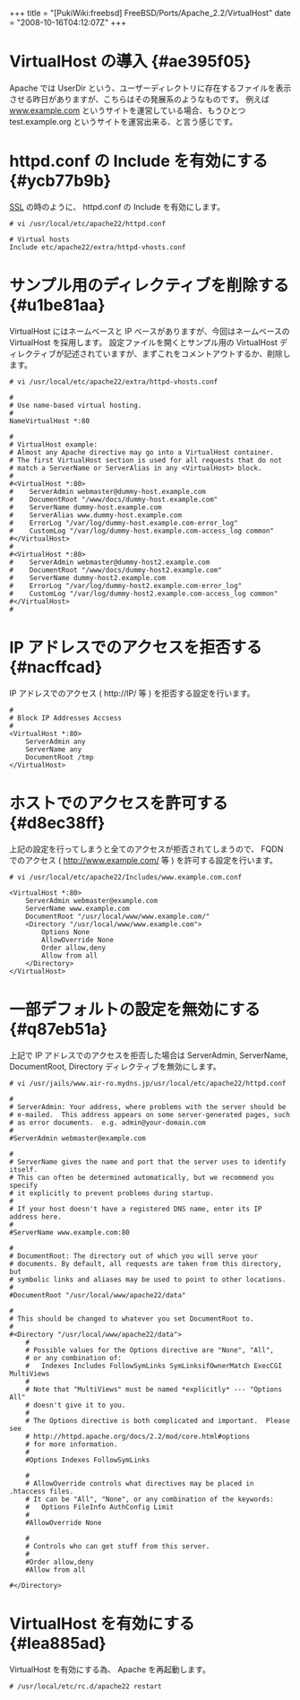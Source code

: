 +++
title = "[PukiWiki:freebsd] FreeBSD/Ports/Apache_2.2/VirtualHost"
date = "2008-10-16T04:12:07Z"
+++


# VirtualHost の導入  {#ae395f05}
Apache では UserDir という、ユーザーディレクトリに存在するファイルを表示させる昨日がありますが、こちらはその発展系のようなものです。
例えば www.example.com というサイトを運営している場合、もうひとつ test.example.org というサイトを運営出来る、と言う感じです。

# httpd.conf の Include を有効にする  {#ycb77b9b}
[SSL](/archive/freebsd/FreeBSD/Ports/Apache_2.2/SSL/ "SSL") の時のように、 httpd.conf の Include を有効にします。


```
# vi /usr/local/etc/apache22/httpd.conf

# Virtual hosts
Include etc/apache22/extra/httpd-vhosts.conf

```

# サンプル用のディレクティブを削除する  {#u1be81aa}
VirtualHost にはネームベースと IP ベースがありますが、今回はネームベースの VirtualHost を採用します。
設定ファイルを開くとサンプル用の VirtualHost ディレクティブが記述されていますが、まずこれをコメントアウトするか、削除します。


```
# vi /usr/local/etc/apache22/extra/httpd-vhosts.conf

```


```
#
# Use name-based virtual hosting.
#
NameVirtualHost *:80

#
# VirtualHost example:
# Almost any Apache directive may go into a VirtualHost container.
# The first VirtualHost section is used for all requests that do not
# match a ServerName or ServerAlias in any <VirtualHost> block.
#
#<VirtualHost *:80>
#    ServerAdmin webmaster@dummy-host.example.com
#    DocumentRoot "/www/docs/dummy-host.example.com"
#    ServerName dummy-host.example.com
#    ServerAlias www.dummy-host.example.com
#    ErrorLog "/var/log/dummy-host.example.com-error_log"
#    CustomLog "/var/log/dummy-host.example.com-access_log common"
#</VirtualHost>
#
#<VirtualHost *:80>
#    ServerAdmin webmaster@dummy-host2.example.com
#    DocumentRoot "/www/docs/dummy-host2.example.com"
#    ServerName dummy-host2.example.com
#    ErrorLog "/var/log/dummy-host2.example.com-error_log"
#    CustomLog "/var/log/dummy-host2.example.com-access_log common"
#</VirtualHost>
#
```

# IP アドレスでのアクセスを拒否する  {#nacffcad}
IP アドレスでのアクセス ( http://IP/ 等 ) を拒否する設定を行います。


```
#
# Block IP Addresses Accsess
#
<VirtualHost *:80>
    ServerAdmin any
    ServerName any
    DocumentRoot /tmp
</VirtualHost>

```

# ホストでのアクセスを許可する  {#d8ec38ff}
上記の設定を行ってしまうと全てのアクセスが拒否されてしまうので、 FQDN でのアクセス ( http://www.example.com/ 等 ) を許可する設定を行います。


```
# vi /usr/local/etc/apache22/Includes/www.example.com.conf

```


```
<VirtualHost *:80>
    ServerAdmin webmaster@example.com
    ServerName www.example.com
    DocumentRoot "/usr/local/www/www.example.com/"
    <Directory "/usr/local/www/www.example.com">
        Options None
        AllowOverride None
        Order allow,deny
        Allow from all
    </Directory>
</VirtualHost>
```

# 一部デフォルトの設定を無効にする  {#q87eb51a}
上記で IP アドレスでのアクセスを拒否した場合は ServerAdmin, ServerName, DocumentRoot, Directory ディレクティブを無効にします。


```
# vi /usr/jails/www.air-ro.mydns.jp/usr/local/etc/apache22/httpd.conf

```


```
#
# ServerAdmin: Your address, where problems with the server should be
# e-mailed.  This address appears on some server-generated pages, such
# as error documents.  e.g. admin@your-domain.com
#
#ServerAdmin webmaster@example.com

#
# ServerName gives the name and port that the server uses to identify itself.
# This can often be determined automatically, but we recommend you specify
# it explicitly to prevent problems during startup.
#
# If your host doesn't have a registered DNS name, enter its IP address here.
#
#ServerName www.example.com:80

#
# DocumentRoot: The directory out of which you will serve your
# documents. By default, all requests are taken from this directory, but
# symbolic links and aliases may be used to point to other locations.
#
#DocumentRoot "/usr/local/www/apache22/data"

#
# This should be changed to whatever you set DocumentRoot to.
#
#<Directory "/usr/local/www/apache22/data">
    #
    # Possible values for the Options directive are "None", "All",
    # or any combination of:
    #   Indexes Includes FollowSymLinks SymLinksifOwnerMatch ExecCGI MultiViews
    #
    # Note that "MultiViews" must be named *explicitly* --- "Options All"
    # doesn't give it to you.
    #
    # The Options directive is both complicated and important.  Please see
    # http://httpd.apache.org/docs/2.2/mod/core.html#options
    # for more information.
    #
    #Options Indexes FollowSymLinks

    #
    # AllowOverride controls what directives may be placed in .htaccess files.
    # It can be "All", "None", or any combination of the keywords:
    #   Options FileInfo AuthConfig Limit
    #
    #AllowOverride None

    #
    # Controls who can get stuff from this server.
    #
    #Order allow,deny
    #Allow from all

#</Directory>
```

# VirtualHost を有効にする  {#lea885ad}
VirtualHost を有効にする為、 Apache を再起動します。


```
# /usr/local/etc/rc.d/apache22 restart
```

